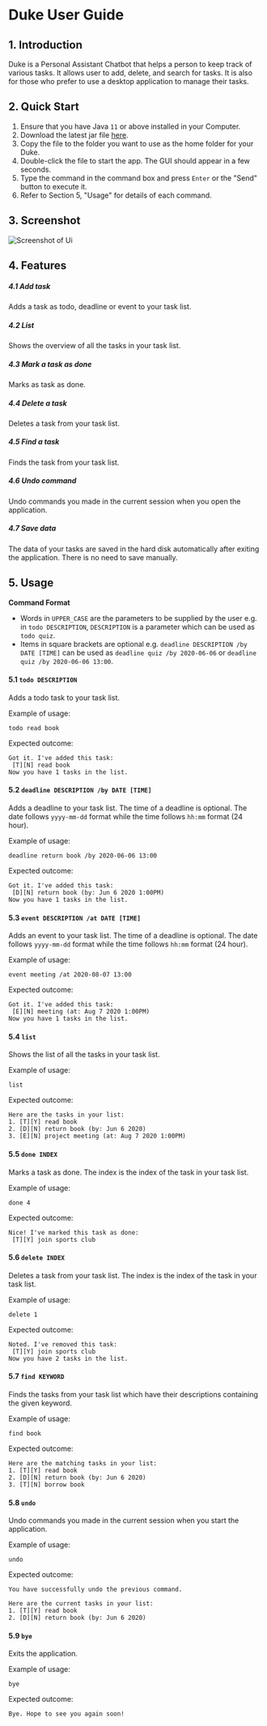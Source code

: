 # Duke User Guide

## 1. Introduction
Duke is a Personal Assistant Chatbot that helps a person to keep track of various tasks. It allows user to add, delete, and search for tasks. It is also for those who prefer to use a desktop application to manage their tasks.

## 2. Quick Start
1. Ensure that you have Java `11` or above installed in your Computer.
2. Download the latest jar file [here](https://github.com/alushingg/duke/releases/tag/v0.3).
3. Copy the file to the folder you want to use as the home folder for your Duke.
4. Double-click the file to start the app. The GUI should appear in a few seconds.
5. Type the command in the command box and press `Enter` or the "Send" button to execute it.
6. Refer to Section 5, "Usage" for details of each command.

## 3. Screenshot
![Screenshot of Ui](Ui.png)

## 4. Features
##### 4.1 Add task

Adds a task as todo, deadline or event to your task list.

##### 4.2 List

Shows the overview of all the tasks in your task list.

##### 4.3 Mark a task as done

Marks as task as done.

##### 4.4 Delete a task

Deletes a task from your task list.

##### 4.5 Find a task

Finds the task from your task list.

##### 4.6 Undo command

Undo commands you made in the current session when you open the application.

##### 4.7 Save data

The data of your tasks are saved in the hard disk automatically after exiting the application. There is no need to save manually.

## 5. Usage
**Command Format**
- Words in `UPPER_CASE` are the parameters to be supplied by the user e.g. in `todo DESCRIPTION`, `DESCRIPTION` is a parameter which can be used as `todo quiz`.
- Items in square brackets are optional e.g. `deadline DESCRIPTION /by DATE [TIME]` can be used as `deadline quiz /by 2020-06-06` or `deadline quiz /by 2020-06-06 13:00`.

#### 5.1 `todo DESCRIPTION`

Adds a todo task to your task list.

Example of usage: 

`todo read book`

Expected outcome:

```
Got it. I've added this task:
 [T][N] read book
Now you have 1 tasks in the list.
```
#### 5.2 `deadline DESCRIPTION /by DATE [TIME]`

Adds a deadline to your task list. The time of a deadline is optional. The date follows `yyyy-mm-dd` format while the time follows `hh:mm` format (24 hour).

Example of usage:

`deadline return book /by 2020-06-06 13:00`

Expected outcome:

```
Got it. I've added this task:
 [D][N] return book (by: Jun 6 2020 1:00PM)
Now you have 1 tasks in the list.
```
#### 5.3 `event DESCRIPTION /at DATE [TIME]`

Adds an event to your task list. The time of a deadline is optional. The date follows `yyyy-mm-dd` format while the time follows `hh:mm` format (24 hour).

Example of usage:

`event meeting /at 2020-08-07 13:00`

Expected outcome:

```
Got it. I've added this task:
 [E][N] meeting (at: Aug 7 2020 1:00PM)
Now you have 1 tasks in the list.
```
#### 5.4 `list`

Shows the list of all the tasks in your task list.

Example of usage:

`list`

Expected outcome:

```
Here are the tasks in your list:
1. [T][Y] read book
2. [D][N] return book (by: Jun 6 2020)
3. [E][N] project meeting (at: Aug 7 2020 1:00PM)
```
#### 5.5 `done INDEX`

Marks a task as done. The index is the index of the task in your task list.

Example of usage:

`done 4`

Expected outcome:

```
Nice! I've marked this task as done:
 [T][Y] join sports club
```
#### 5.6 `delete INDEX`

Deletes a task from your task list. The index is the index of the task in your task list.

Example of usage:

`delete 1`

Expected outcome:

```
Noted. I've removed this task:
 [T][Y] join sports club
Now you have 2 tasks in the list.
```
#### 5.7 `find KEYWORD`

Finds the tasks from your task list which have their descriptions containing the given keyword.

Example of usage:

`find book`

Expected outcome:

```
Here are the matching tasks in your list:
1. [T][Y] read book
2. [D][N] return book (by: Jun 6 2020)
3. [T][N] borrow book
```
#### 5.8 `undo`

Undo commands you made in the current session when you start the application.

Example of usage:

`undo`

Expected outcome:

```
You have successfully undo the previous command.

Here are the current tasks in your list:
1. [T][Y] read book
2. [D][N] return book (by: Jun 6 2020)
```
#### 5.9 `bye`

Exits the application.

Example of usage:

`bye`

Expected outcome:

```
Bye. Hope to see you again soon!
```
